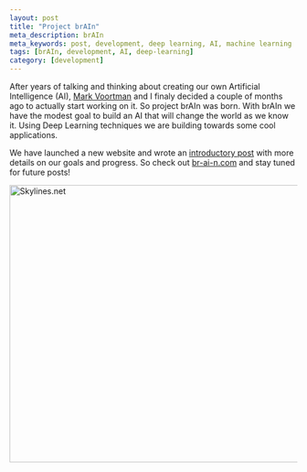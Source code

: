 ```yaml
---
layout: post
title: "Project brAIn"
meta_description: brAIn
meta_keywords: post, development, deep learning, AI, machine learning
tags: [brAIn, development, AI, deep-learning]
category: [development]
---
```


After years of talking and thinking about creating our own Artificial Intelligence (AI), [Mark Voortman](http://linkedin.com/in/markvoortman) and I finaly decided a couple of months ago to actually start working on it. So project brAIn was born. With brAIn we have the modest goal to build an AI that will change the world as we know it. Using Deep Learning techniques we are building towards some cool applications.

We have launched a new website and wrote an [introductory post](http://br-ai-n.com/2014/09/03/introducing-brain/) with more details on our goals and progress. So check out [br-ai-n.com](http://br-ai-n.com) and stay tuned for future posts!

<img src="http://br-ai-n.com/images/screenshot-brAIn-v0.0.2.png" alt="Skylines.net" height="485" width="800">
